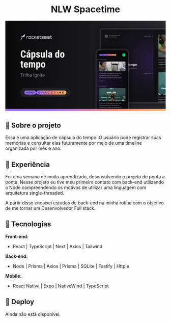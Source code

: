 # <center>**NLW Spacetime**
![preview](.github/assets/preview.png)
## 📲 Sobre o projeto
Essa é uma aplicação de cápsula do tempo. O usuário pode registrar suas memórias e consultar elas futuramente por meio de uma timeline organizada por mês e ano. 
## 🧠 Experiência
Foi uma semana de muito aprendizado, desenvolvendo o projeto de ponta a ponta.
Nesse projeto eu tive meu primeiro contato com back-end utilizando o Node compreendendo os motivos de utilizar uma linguagem com arquitetura single-threaded.

A partir disso encaixei estudos de back-end na minha rotina com o objetivo de me tornar um Desenvolvedor Full stack.
## 🚀 Tecnologias
**Front-end:**
- React | TypeScript | Next | Axios | Tailwind

**Back-end:**
- Node | Prisma | Axios | Prisma | SQLite | Fastify | Httpie

**Mobile:**
- React Native | Expo | NativeWind | TypeScript
## 🔗 Deploy
Ainda não está disponível.